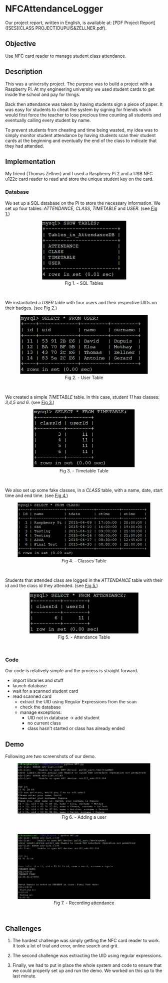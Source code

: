 # NFCAttendanceLogger

Our project report, written in English, is available at: [PDF Project Report]([SES][CLASS PROJECT]DUPUIS&ZELLNER.pdf).

## Objective

Use NFC card reader to manage student class attendance.

## Description

This was a university project. The purpose was to build a project with a Raspberry Pi. At my engineering university we used student cards to get inside the school and pay for things.

Back then attendance was taken by having students sign a piece of paper. It was easy for students to cheat the system by signing for friends which would first force the teacher to lose precious time counting all students and eventually calling every student by name.

To prevent students from cheating and time being wasted, my idea was to simply monitor student attendance by having students scan their student cards at the beginning and eventually the end of the class to indicate that they had attended.

## Implementation

My friend  (Thomas Zellner) and I used a Raspberry Pi 2 and a USB NFC u122c card reader to read and store the unique student key on the card.

### Database

We set up a SQL database on the PI to store the necessary information. We set up four tables: *ATTENDANCE*, *CLASS*, *TIMETABLE* and *USER*. (see <a href="#fig-1">Fig 1.</a>)

<figure id="fig-1" class="image" style="text-align:center">
  <img src="tables.png" alt="Fig 1. - SQL Tables">
  <figcaption >Fig 1. - SQL Tables</figcaption>
</figure></br>

We instantiated a *USER* table with four users and their respective UIDs on their badges. (see <a href="#fig-2">Fig 2.</a>)

<figure id="fig-2" class="image" style="text-align:center">
  <img src="users.png" alt="Fig 2. - User Table">
  <figcaption >Fig 2. - User Table</figcaption>
</figure></br>

We created a simple *TIMETABLE* table. In this case, student *11* has classes: *3,4,5 and 6*. (see <a href="#fig-3">Fig 3.</a>)

<figure id="fig-3" class="image" style="text-align:center">
  <img src="timetable.png" alt="Fig 3. - Timetable Table">
  <figcaption >Fig 3. - Timetable Table</figcaption>
</figure></br>

We also set up some fake classes, in a *CLASS* table, with a name, date, start time and end time. (see <a href="#fig-4">Fig 4.</a>)

<figure id="fig-4" class="image" style="text-align:center">
  <img src="classes.png" alt="Fig 4. - Classes Table">
  <figcaption >Fig 4. - Classes Table</figcaption>
</figure></br>

Students that attended class are logged in the *ATTENDANCE* table with their id and the class id they attended. (see <a href="#fig-5">Fig 5.</a>)

<figure id="fig-5" class="image" style="text-align:center">
  <img src="attendance.png" alt="Fig 5. - Attendance Table">
  <figcaption >Fig 5. - Attendance Table</figcaption>
</figure></br>

### Code

Our code is relatively simple and the process is straight forward.

* import libraries and stuff
* launch database
* wait for a scanned student card
* read scanned card
  * extract the UID using Regular Expressions from the scan
  * check the database
  * manage exceptions:
    * UID not in database -> add student
    * no current class
    * class hasn't started or class has already ended

## Demo

Following are two screenshots of our demo.

<figure id="fig-6" class="image" style="text-align:center">
  <img src="addUser.png" alt="Fig 6. - Adding a user">
  <figcaption >Fig 6. - Adding a user</figcaption>
</figure></br>

<figure id="fig-7" class="image" style="text-align:center">
  <img src="presence.png" alt="Fig 7. - Recording attendance">
  <figcaption >Fig 7. - Recording attendance</figcaption>
</figure></br>

## Challenges

1. The hardest challenge was simply getting the NFC card reader to work. It took a lot of trial and error, online search and grit.

2. The second challenge was extracting the UID using regular expressions.

3. Finally, we had to put in place the whole system and code to ensure that we could properly set up and run the demo. We worked on this up to the last minute.
